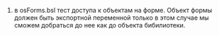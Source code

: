 1. в osForms.bsl тест доступа к объектам на форме. Объект формы должен быть экспортной переменной
только в этом случае мы сможем добраться до нее как до объекта бибилиотеки.